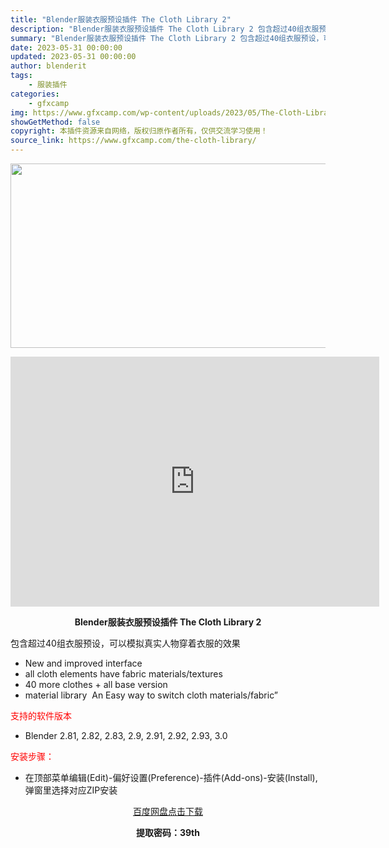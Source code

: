 ```yaml
---
title: "Blender服装衣服预设插件 The Cloth Library 2"
description: "Blender服装衣服预设插件 The Cloth Library 2 包含超过40组衣服预设，可以模拟真实人物穿着衣服的效果 New and improved interface all cloth..."
summary: "Blender服装衣服预设插件 The Cloth Library 2 包含超过40组衣服预设，可以模拟真实人物穿着衣服的效果 New and improved interface all cloth..."
date: 2023-05-31 00:00:00
updated: 2023-05-31 00:00:00
author: blenderit
tags: 
    - 服装插件
categories:
    - gfxcamp
img: https://www.gfxcamp.com/wp-content/uploads/2023/05/The-Cloth-Library-Addon-For-Blender.jpg
showGetMethod: false
copyright: 本插件资源来自网络，版权归原作者所有，仅供交流学习使用！
source_link: https://www.gfxcamp.com/the-cloth-library/
---
```

<div><p><img decoding="async" class="aligncenter size-full wp-image-112740" src="https://www.gfxcamp.com/wp-content/uploads/2023/05/The-Cloth-Library-Addon-For-Blender.jpg" data-src="https://www.gfxcamp.com/wp-content/uploads/2023/05/The-Cloth-Library-Addon-For-Blender.jpg" alt="" width="590" height="295" data-srcset="https://www.gfxcamp.com/wp-content/uploads/2023/05/The-Cloth-Library-Addon-For-Blender.jpg 590w, https://www.gfxcamp.com/wp-content/uploads/2023/05/The-Cloth-Library-Addon-For-Blender-150x75.jpg 150w" data-sizes="(max-width: 590px) 100vw, 590px"></p><p style="text-align: center;"><iframe loading="lazy" src="https://player.youku.com/embed/XNTk2ODAzMjE5Ng==" width="590" height="400" frameborder="0" allowfullscreen="allowfullscreen" data-mce-fragment="1"></iframe></p><p style="text-align: center;"><strong>Blender服装衣服预设插件 The Cloth Library 2</strong></p><p>包含超过40组衣服预设，可以模拟真实人物穿着衣服的效果</p><ul>
<li>New and improved interface</li>
<li>all cloth elements have fabric materials/textures</li>
<li>40 more clothes + all base version</li>
<li>material library  An Easy way to switch cloth materials/fabric”</li>
</ul><p><span style="color: #ff0000;">支持的软件版本</span></p><ul>
<li>Blender 2.81, 2.82, 2.83, 2.9, 2.91, 2.92, 2.93, 3.0</li>
</ul><p><span style="color: #ff0000;">安装步骤：</span></p><ul>
<li>在顶部菜单编辑(Edit)-偏好设置(Preference)-插件(Add-ons)-安装(Install),弹窗里选择对应ZIP安装</li>
</ul><p style="text-align: center;"><a class="maxbutton-3 maxbutton maxbutton-baidu" target="_blank" rel="noopener" href="https://pan.baidu.com/s/1P6F4AibiZLNzAEsBhPajCQ?pwd=39th"><span class="mb-text">百度网盘点击下载</span></a></p><p style="text-align: center;"><strong>提取密码：39th</strong></p></div>